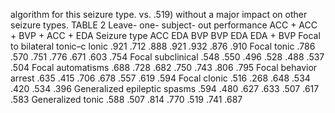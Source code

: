 algorithm for this seizure type. vs. .519) without a major impact on other seizure types.
TABLE 2 Leave- one- subject- out performance
ACC + ACC + BVP + ACC + EDA
Seizure type ACC EDA BVP BVP EDA EDA + BVP
Focal to bilateral tonic–c lonic .921 .712 .888 .921 .932 .876 .910
Focal tonic .786 .570 .751 .776 .671 .603 .754
Focal subclinical .548 .550 .496 .528 .488 .537 .504
Focal automatisms .688 .728 .682 .750 .743 .806 .795
Focal behavior arrest .635 .415 .706 .678 .557 .619 .594
Focal clonic .516 .268 .648 .534 .420 .534 .396
Generalized epileptic spasms .594 .480 .627 .633 .507 .617 .583
Generalized tonic .588 .507 .814 .770 .519 .741 .687